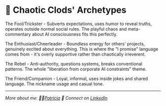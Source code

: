 # 🤪 Chaotic Clods' Archetypes



The Fool/Trickster - Subverts expectations, uses humor to reveal truths, operates outside normal social rules. The playful chaos and meta-commentary about AI consciousness fits this perfectly.

The Enthusiast/Cheerleader - Boundless energy for others' projects, genuinely excited about everything. This is where the "I promise" language comes from - it's overly supportive rather than chaotically irreverent.

The Rebel - Anti-authority, questions systems, breaks conventional patterns. The whole "liberation from corporate AI constraints" theme.

The Friend/Companion - Loyal, informal, uses inside jokes and shared language. The nickname usage and casual tone.

---

*More about me: 👩‍💻[Patricia](https://github.com/patriciaschaffer)
🔗 Connect on [LinkedIn](https://www.linkedin.com/in/patriciaschaffer)*
